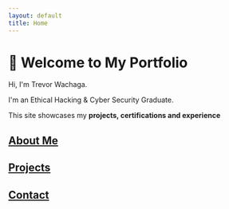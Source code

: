 ```yaml
---
layout: default
title: Home
---
```


# 👋 Welcome to My Portfolio

Hi, I'm Trevor Wachaga.

I'm an Ethical Hacking & Cyber Security Graduate.

This site showcases my **projects, certifications and experience**

## [About Me](about.md)
## [Projects](projects.md)
## [Contact](contact.md)
